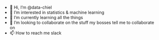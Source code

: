 - 👋 Hi, I’m @data-chiel
- 👀 I’m interested in statistics & machine learning
- 🌱 I’m currently learning all the things
- 💞️ I’m looking to collaborate on the stuff my bosses tell me to collaborate on
- 📫 How to reach me slack

<!---
data-chiel/data-chiel is a ✨ special ✨ repository because its `README.md` (this file) appears on your GitHub profile.
You can click the Preview link to take a look at your changes.
--->
